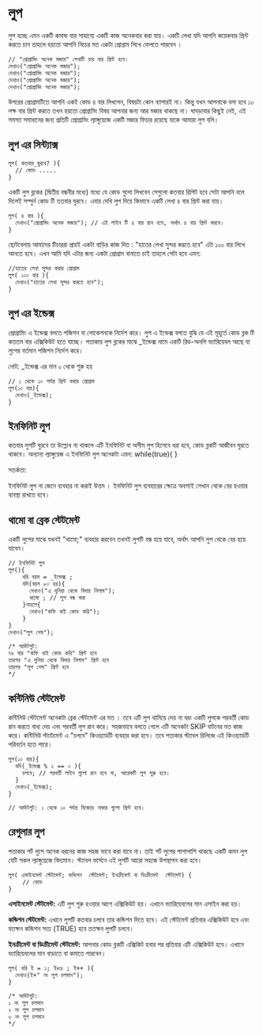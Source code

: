 # লুপ
লুপ হচ্ছে এমন একটি কমান্ড যার সাহায্যে একটি কাজ অনেকবার করা যায়। একটি লেখা যদি আপনি কয়েকবার প্রিন্ট করতে চান তাহলে হয়তো আপনি নিচের মত একটা প্রোগ্রাম লিখে ফেলতে পারবেন ।

```
// "প্রোগ্রামিং অনেক মজার" লেখাটি চার বার প্রিন্ট হবে।
দেখাও("প্রোগ্রামিং অনেক মজার");
দেখাও("প্রোগ্রামিং অনেক মজার");
দেখাও("প্রোগ্রামিং অনেক মজার");
দেখাও("প্রোগ্রামিং অনেক মজার");
```

উপরের প্রোগ্রামটিতে আপনি একই কোড ৪ বার লিখলেন, বিষয়টা কোন ব্যাপারই না। কিন্তু যখন আপনাকে বলা হবে ১০ লক্ষ বার প্রিন্ট করতে তখন হয়তো প্রোগ্রামিং বিষয় আপনার জন্য আর মজার থাকছে না। ঘাবড়াবার কিছুই নেই, এই সমস্যা সমাধানের জন্য প্রতিটি প্রোগ্রামিং ল্যাঙ্গুয়েজে একটি মজার ফিচার রয়েছে যাকে আমারা লুপ বলি।

## লুপ এর সিন্ট্যাক্স
```
লুপ( কতবার_ঘুরবে? ){
  // কোড .....
}
```


একটি লুপ ব্লকের (দ্বিতীয় বন্ধনীর মধ্যে) মধ্যে যে কোড গুলো লিখবেন সেগুলো কতবার রিপিট হবে সেটা আপনি বলে দিলেই সম্পুর্ন কোড টি ততবার ঘুরবে। এবার দেখি লুপ দিয়ে কিভাবে একটি লেখা ৪ বার প্রিন্ট করা যায়।

```
লুপ( ৪ বার ){
  দেখাও("প্রোগ্রামিং অনেক মজার"); // এই লাইন টি ৪ বার রান হবে, অর্থাৎ ৪ বার প্রিন্ট করবে।
}
```

ছোটবেলায় আমাদের টিচাররা প্রায়ই একটা বাড়ির কাজ দিত : "হাতের লেখা সুন্দর করতে হবে" এটা ১০০ বার লিখে আনতে হবে। এখন আমি যদি এটার জন্য একটা প্রোগ্রাম বানাতে চাই তাহলে সেটা হবে এমন:

```
//হাতের লেখা সুন্দর করার প্রোগ্রাম
লুপ( ১০০ বার ){
  দেখাও("হাতের লেখা সুন্দর করতে হবে");
}
```

## লুপ এর ইন্ডেক্স
প্রোগ্রামিং এ ইন্ডেক্স বলতে পজিশন বা লোকেশনকে নির্দেশ করে। লুপ এ ইন্ডেক্স বলতে বুঝি যে এই মূহূর্তে কোড ব্লক টি কততম বার এক্সিকিউট হতে যাচ্ছে। পতাকায় লুপ ব্লকের মাঝে _ইন্ডেক্স নামে একটি রিড-অনলি ভ্যারিয়েবল আছে যা লুপের বর্তমান পজিশন নির্দেশ করে।

নোট: _ইন্ডেক্স এর মান ০ থেকে শুরু হয়

```
// ১ থেকে ১০ পর্যন্ত প্রিন্ট করার প্রোগ্রাম
লুপ(১০ বার){
  দেখাও(_ইন্ডেক্স);
}
```

## ইনফিনিট লুপ
কতবার লুপটি ঘুরবে তা উল্ল্যেখ না থাকলে এটি ইনফিনিট বা অসীম লুপ হিসেবে ধরা হবে, কোড ব্লকটি আজীবন ঘুরতে থাকবে। অন্যান্য ল্যাঙ্গুয়েজ এ ইনফিনিট লুপ অনেকটা এমন:  while(true){ }

সতর্কতা:

ইনফিনিট লুপ না জেনে ব্যবহার না করাই উত্তম । ইনফিনিট লুপ ব্যবহারের ক্ষেত্রে অবশ্যই সেখান থেকে বের হওয়ার ব্যবস্থা রাখতে হবে।

## থামো বা ব্রেক স্টেটমেন্ট
একটি লুপের মাঝে যখনই "থামো;" ব্যবহার করবেন তখনই লুপটি বন্ধ হয়ে যাবে, অর্থাৎ আপনি লুপ থেকে বের হয়ে যাবেন।

```
// ইনফিনিট লুপ
লুপ(){
    ধরি বয়স = _ইন্ডেক্স ;
    যদি(বয়স ৮০ হয়){
      দেখাও("এ দুনিয়া থেকে বিদায় নিলাম");
      থামো ; // লুপ বন্ধ করা
    }নাহলে{
      দেখাও("কফি খাই কোড করি");
    }
}
দেখাও("লুপ শেষ");

/* আউটপুট:
৭৯ বার "কফি খাই কোড করি" প্রিন্ট হবে
তারপর "এ দুনিয়া থেকে বিদায় নিলাম" প্রিন্ট হবে
তারপর "লুপ শেষ" প্রিন্ট হবে
*/
```

## কন্টিনিউ স্টেটমেন্ট 
কন্টিনিউ স্টেটমেন্ট  অনেকটা ব্রেক স্টেটমেন্ট এর মত । তবে এটি লুপ থামিয়ে দেয় না বরং একটি লুপকে পরবর্তী কোড রান করতে বাধা দেয় এবং পরবর্তী লুপ রান করে। সহজভাবে বলতে গেলে এটি অনেকটা SKIP বাটনের মত কাজ করে। কন্টিনিউ স্ট্যাটমেন্ট এ "চলবে" কিওয়্যার্ডটি ব্যবহার করা হবে। তবে পতাকার স্ট্যাবল রিলিজে এই কিওয়্যার্ডটি পরিবর্তন হতে পারে।   

```
লুপ(১০ বার){
  যদি(_ইন্ডেক্স % ২ == ০ ){
    চলবে; // পরবর্তী লাইন গুলো রান হবে না, আরেকটি লুপ শুরু হবে।
  }
  দেখাও(_ইন্ডেক্স);
}

// আউটপুট: ১ থেকে ১০ পর্যন্ত বিজোড় নাম্বার গুলো প্রিন্ট হবে।
```

## রেগুলার লুপ
পতাকার শর্ট লুপে অনেক ধরনের কাজ সহজ ভাবে করা যাবে না। তাই শর্ট লুপের পাশাপাশি থাকছে একটি কমন লুপ যেটি সকল ল্যাঙ্গুয়েজে বিদ্যমান। স্ট্যাবল ভার্সনে এই লুপটি আরো সহজে উপস্থাপন করা হবে।

```
লুপ( এসাইনমেন্ট স্টেটমেন্ট; কন্ডিশন  স্টেটমেন্ট; ইনক্রীমেন্ট বা ডিক্রীমেন্ট  স্টেটমেন্ট) {
    // কোড
}
```

<b>এসাইনমেন্ট স্টেটমেন্ট:</b> এটি লুপ শুরু হওয়ার আগে এক্সিকিউট হয়। এখানে ভ্যারিয়েবলের মান এসাইন করা হয়।

<b>কন্ডিশন   স্টেটমেন্ট:</b>  এখানে লুপটি কতবার চলবে তার কন্ডিশন দিতে হবে। এই  স্টেটমেন্ট প্রতিবার এক্সিকিউট হবে এবং যতক্ষন কন্ডিশন সত্য (TRUE) হবে ততক্ষন লুপটি চলবে।

 <b>ইনক্রীমেন্ট বা ডিক্রীমেন্ট স্টেটমেন্ট:</b>  আপনার কোড ব্লকটি এক্সিকিট হবার পর প্রতিবার এটি এক্সিকিউট হবে। এখানে ভ্যারিয়েবলের মান বাড়াতে বা কমাতে পারবেন।

```
লুপ( ধরি ই = ১; ই<৪ ; ই++ ){
  দেখাও(ই+" নং লুপ চলমান");
}

/* আউটপুট:
১ নং লুপ চলমান
২ নং লুপ চলমান
৩ নং লুপ চলমান
*/
```
